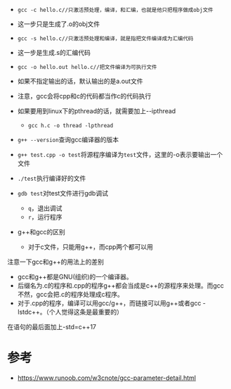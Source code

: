 - ```shell
  gcc -c hello.c//只激活预处理，编译，和汇编，也就是他只把程序做成obj文件
  ```

- 这一步只是生成了.o的obj文件



- ```shell
  gcc -s hello.c//只激活预处理和编译，就是指把文件编译成为汇编代码
  ```

- 这一步是生成.s的汇编代码



- ```shell
  gcc -o hello.out hello.c//把文件编译为可执行文件
  ```

- 如果不指定输出的话，默认输出的是a.out文件



- 注意，gcc会将cpp和c的代码都当作c的代码执行

- 如果要用到linux下的pthread的话，就需要加上--ipthread

  - ```shell
    gcc h.c -o thread -lpthread
    ```



- `g++ --version`查询gcc编译器的版本
- `g++ test.cpp -o test`将源程序编译为`test`文件，这里的-o表示要输出一个文件
- `./test`执行编译好的文件
- `gdb test`对test文件进行gdb调试
  - `q`，退出调试
  - `r`，运行程序
- g++和gcc的区别
  - 对于c文件，只能用g++，而cpp两个都可以用



注意一下gcc和g++的用法上的差别

- gcc和g++都是GNU(组织)的一个编译器。
- 后缀名为.c的程序和.cpp的程序g++都会当成是c++的源程序来处理。而gcc不然，gcc会把.c的程序处理成c程序。
- 对于.cpp的程序，编译可以用gcc/g++，而链接可以用g++或者gcc -lstdc++。（个人觉得这条是最重要的）



在语句的最后面加上-std=c++17



# 参考

- https://www.runoob.com/w3cnote/gcc-parameter-detail.html